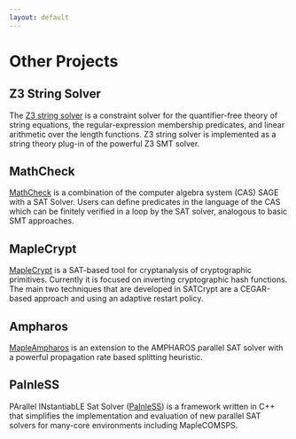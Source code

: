 ```yaml
---
layout: default
---
```


# Other Projects
## Z3 String Solver
The [Z3 string solver](https://sites.google.com/site/z3strsolver/getting-started) is a constraint solver for the quantifier-free theory of string equations, the regular-expression membership predicates, and linear arithmetic over the length functions. Z3 string solver is implemented as a string theory plug-in of the powerful Z3 SMT solver.

## MathCheck
[MathCheck](https://uwaterloo.ca/mathcheck/) is a combination of the computer algebra system (CAS) SAGE with a SAT Solver. Users can define predicates in the language of the CAS which can be finitely verified in a loop by the SAT solver, analogous to basic SMT approaches.

## MapleCrypt
[MapleCrypt](https://sites.google.com/site/maplecrypt/) is a SAT-based tool for cryptanalysis of cryptographic primitives. Currently it is focused on inverting cryptographic hash functions. The main two techniques that are developed in SATCrypt are a CEGAR-based approach and using an adaptive restart policy.

## Ampharos
[MapleAmpharos](https://sites.google.com/site/mapleampharos/) is an extension to the AMPHAROS parallel SAT solver with a powerful propagation rate based splitting heuristic.

## PaInleSS
PArallel INstantiabLE Sat Solver ([PaInleSS](http://painless.lrde.epita.fr/)) is a framework written in C++ that simplifies the implementation and evaluation of new parallel SAT solvers for many-core environments including MapleCOMSPS.